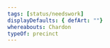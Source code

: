 ```yaml
---
tags: [status/needswork]
displayDefaults: { defArt: ""}
whereabouts: Chardon
typeOf: precinct
---
```

